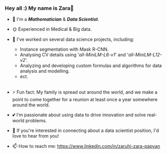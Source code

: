 ### Hey all :) My name is Zara👋


- 🌱 I'm a **_Mathematician_** & **_Data Scientist_**.
- 🌞 Experienced in Medical & Big data.

- &#x1F34E; I've worked on several data science projects, including: <br>
  - Instance segmentation with Mask R-CNN. <br> 
  - Analysing CV details using '_all-MiniLM-L6-v1_' and '_all-MiniLM-L12-v2_'. <br>
  - Analyzing and developing custom formulas and algorithms for data analysis and modelling. <br>
  - ect.<br><br>


- ⚡ Fun fact: My family is spread out around the world, and we make a point to come together for a reunion at least once a year somewhere around the world.


- 💕 I'm passionate about using data to drive innovation and solve real-world problems.
- 🍓 If you're interested in connecting about a data scientist position, I'd love to hear from you!
- 📫 How to reach me: https://www.linkedin.com/in/zaruhi-zara-papyan

